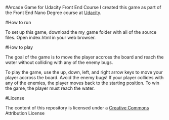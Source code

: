#Arcade Game for Udacity Front End Course
I created this game as part of the Front End Nano Degree course at [Udacity](https://www.udacity.com/).

#How to run

To set up this game, download the my_game folder with all of the source files. Open index.html in your web browser.

#How to play

The goal of the game is to move the player accross the board and reach the water without colliding with any of the enemy bugs.

To play the game, use the up, down, left, and right arrow keys to move your player accross the board. Avoid the enemy bugs! If your player collides with any of the enemies, the player moves back to the starting position. To win the game, the player must reach the water.

#License

The content of this repository is licensed under a [Creative Commons](https://creativecommons.org/licenses/by/3.0/us/) Attribution License